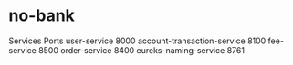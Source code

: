 # no-bank

Services 			Ports
user-service			8000
account-transaction-service	8100
fee-service			8500
order-service			8400
eureks-naming-service		8761
